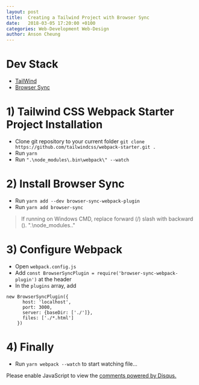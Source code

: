 ```yaml
---
layout: post
title:  Creating a Tailwind Project with Browser Sync
date:   2018-03-05 17:20:00 +0100
categories: Web-Development Web-Design
author: Anson Cheung
---
```


# Dev Stack
- [TailWind](https://tailwindcss.com/)
- [Browser Sync](https://browsersync.io/)

	
# 1) Tailwind CSS Webpack Starter Project Installation
- Clone git repository to your current folder `git clone https://github.com/tailwindcss/webpack-starter.git .`
- Run `yarn`
- Run `".\node_modules\.bin\webpack\" --watch`

# 2) Install Browser Sync
- Run `yarn add --dev browser-sync-webpack-plugin`
- Run `yarn add browser-sync`
> If running on Windows CMD, replace forward (/) slash with backward (\). ".\node_modules\.."

# 3) Configure Webpack
- Open `webpack.config.js`
- Add `const BrowserSyncPlugin = require('browser-sync-webpack-plugin')` at the header
- In the `plugins` array, add 
```
new BrowserSyncPlugin({
      host: 'localhost',
      port: 3000,
      server: {baseDir: ['./']},
      files: ['./*.html']
    })
```

# 4) Finally
- Run `yarn webpack --watch` to start watching file...

<div id="disqus_thread"></div>
<script>

/**
*  RECOMMENDED CONFIGURATION VARIABLES: EDIT AND UNCOMMENT THE SECTION BELOW TO INSERT DYNAMIC VALUES FROM YOUR PLATFORM OR CMS.
*  LEARN WHY DEFINING THESE VARIABLES IS IMPORTANT: https://disqus.com/admin/universalcode/#configuration-variables*/
/*
var disqus_config = function () {
this.page.url = window.location.href;  // Replace PAGE_URL with your page's canonical URL variable
this.page.identifier = 'setting-up-laravel-5.5-with-docker-step-by-step'; // Replace PAGE_IDENTIFIER with your page's unique identifier variable
};
*/
(function() { // DON'T EDIT BELOW THIS LINE
var d = document, s = d.createElement('script');
s.src = 'https://ansonc.disqus.com/embed.js';
s.setAttribute('data-timestamp', +new Date());
(d.head || d.body).appendChild(s);
})();
</script>
<noscript>Please enable JavaScript to view the <a href="https://disqus.com/?ref_noscript">comments powered by Disqus.</a></noscript>